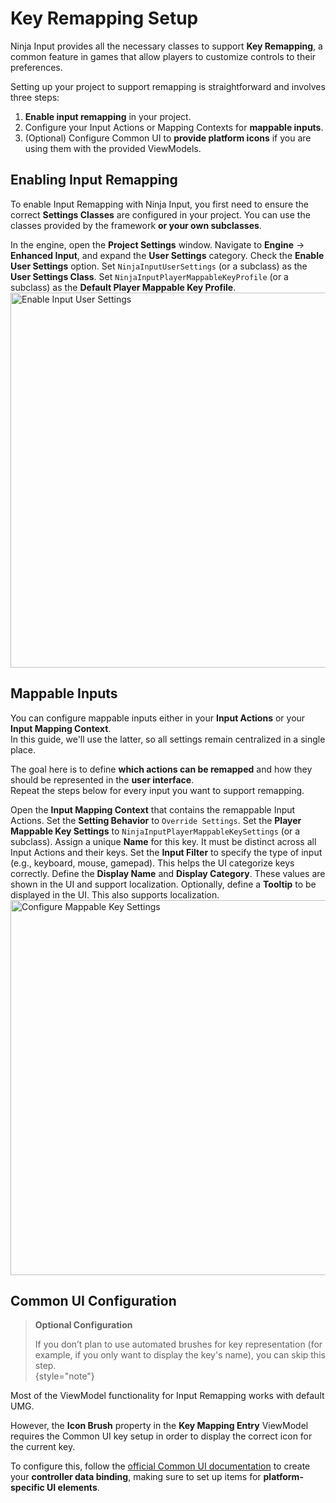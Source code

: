 # Key Remapping Setup
<primary-label ref="input"/>
<secondary-label ref="experimental"/>

Ninja Input provides all the necessary classes to support **Key Remapping**, a common feature in games that
allow players to customize controls to their preferences.

Setting up your project to support remapping is straightforward and involves three steps:

1. **Enable input remapping** in your project.
2. Configure your Input Actions or Mapping Contexts for **mappable inputs**.
3. (Optional) Configure Common UI to **provide platform icons** if you are using them with the provided ViewModels.

## Enabling Input Remapping
To enable Input Remapping with Ninja Input, you first need to ensure the correct **Settings Classes** are
configured in your project. You can use the classes provided by the framework **or your own subclasses**.

<procedure title="Enabling Input Remapping" collapsible="true" default-state="expanded">
    <step>In the engine, open the <b>Project Settings</b> window.</step>
    <step>Navigate to <b>Engine</b> &rarr; <b>Enhanced Input</b>, and expand the <b>User Settings</b> category.</step>
    <step>Check the <b>Enable User Settings</b> option.</step>
    <step>Set <code>NinjaInputUserSettings</code> (or a subclass) as the <b>User Settings Class</b>.</step>
    <step>Set <code>NinjaInputPlayerMappableKeyProfile</code> (or a subclass) as the <b>Default Player Mappable Key Profile</b>.</step>
    <img src="ipt_remapping_settings.png" alt="Enable Input User Settings" width="600"/>
</procedure>

## Mappable Inputs
You can configure mappable inputs either in your **Input Actions** or your **Input Mapping Context**.  
In this guide, we'll use the latter, so all settings remain centralized in a single place.

The goal here is to define **which actions can be remapped** and how they should be represented in the **user interface**.  
Repeat the steps below for every input you want to support remapping.

<procedure title="Configuring Mappable Inputs" collapsible="true" default-state="expanded">
    <step>Open the <b>Input Mapping Context</b> that contains the remappable Input Actions.</step>
    <step>Set the <b>Setting Behavior</b> to <code>Override Settings</code>.</step>
    <step>Set the <b>Player Mappable Key Settings</b> to <code>NinjaInputPlayerMappableKeySettings</code> (or a subclass).</step>
    <step>Assign a unique <b>Name</b> for this key. It must be distinct across all Input Actions and their keys.</step>
    <step>Set the <b>Input Filter</b> to specify the type of input (e.g., keyboard, mouse, gamepad). This helps the UI categorize keys correctly.</step>
    <step>Define the <b>Display Name</b> and <b>Display Category</b>. These values are shown in the UI and support localization.</step>
    <step>Optionally, define a <b>Tooltip</b> to be displayed in the UI. This also supports localization.</step>
    <img src="ipt_remapping_mappable_key_settings.png" alt="Configure Mappable Key Settings" width="600"/>
</procedure>

## Common UI Configuration

> **Optional Configuration**  
> 
> If you don’t plan to use automated brushes for key representation (for example, if you only want to display the key's 
> name), you can skip this step.  
{style="note"}

Most of the ViewModel functionality for Input Remapping works with default UMG.

However, the **Icon Brush** property in the **Key Mapping Entry** ViewModel requires the Common UI key setup in order to display the correct icon for the current key.

To configure this, follow the [official Common UI documentation][1] to create your **controller data binding**, making sure to set up items for **platform-specific UI elements**.

[1]: https://dev.epicgames.com/documentation/en-us/unreal-engine/common-ui-quickstart-guide-for-unreal-engine

